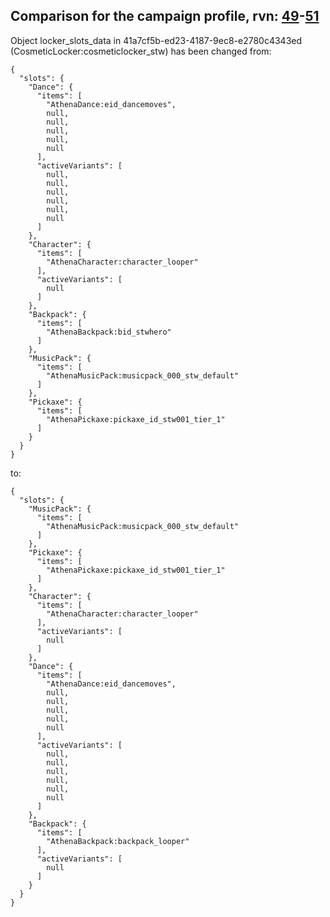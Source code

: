 ## Comparison for the campaign profile, rvn: [49](https://github.com/PRO100KatYT/FortniteProfileRevisions/tree/main/profiles/campaign/49%20campaign.json)-[51](https://github.com/PRO100KatYT/FortniteProfileRevisions/tree/main/profiles/campaign/51%20campaign.json)

Object locker_slots_data in 41a7cf5b-ed23-4187-9ec8-e2780c4343ed (CosmeticLocker:cosmeticlocker_stw) has been changed from:

```
{
  "slots": {
    "Dance": {
      "items": [
        "AthenaDance:eid_dancemoves",
        null,
        null,
        null,
        null,
        null
      ],
      "activeVariants": [
        null,
        null,
        null,
        null,
        null,
        null
      ]
    },
    "Character": {
      "items": [
        "AthenaCharacter:character_looper"
      ],
      "activeVariants": [
        null
      ]
    },
    "Backpack": {
      "items": [
        "AthenaBackpack:bid_stwhero"
      ]
    },
    "MusicPack": {
      "items": [
        "AthenaMusicPack:musicpack_000_stw_default"
      ]
    },
    "Pickaxe": {
      "items": [
        "AthenaPickaxe:pickaxe_id_stw001_tier_1"
      ]
    }
  }
}
```

to:

```
{
  "slots": {
    "MusicPack": {
      "items": [
        "AthenaMusicPack:musicpack_000_stw_default"
      ]
    },
    "Pickaxe": {
      "items": [
        "AthenaPickaxe:pickaxe_id_stw001_tier_1"
      ]
    },
    "Character": {
      "items": [
        "AthenaCharacter:character_looper"
      ],
      "activeVariants": [
        null
      ]
    },
    "Dance": {
      "items": [
        "AthenaDance:eid_dancemoves",
        null,
        null,
        null,
        null,
        null
      ],
      "activeVariants": [
        null,
        null,
        null,
        null,
        null,
        null
      ]
    },
    "Backpack": {
      "items": [
        "AthenaBackpack:backpack_looper"
      ],
      "activeVariants": [
        null
      ]
    }
  }
}
```

<br><br>

